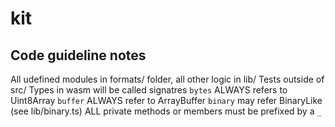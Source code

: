 # kit


## Code guideline notes

All udefined modules in formats/ folder, all other logic in lib/
Tests outside of src/
Types in wasm will be called signatres
`bytes` ALWAYS refers to Uint8Array
`buffer` ALWAYS refer to ArrayBuffer
`binary` may refer BinaryLike (see lib/binary.ts)
ALL private methods or members must be prefixed by a `_`
